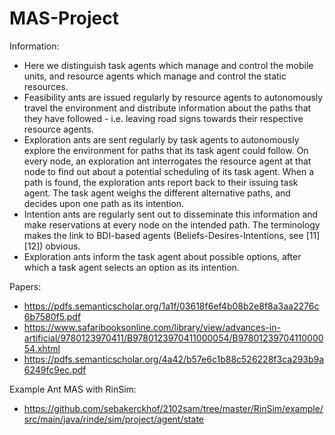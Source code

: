 # MAS-Project
Information:
* Here we distinguish task agents which manage and control the mobile units, and resource agents which manage and control the static resources. 
* Feasibility ants are issued regularly by resource agents to autonomously travel the environment and distribute information about the paths that they have followed - i.e. leaving road signs towards their respective resource agents. 
* Exploration ants are sent regularly by task agents to autonomously explore the environment for paths that its task agent could follow. On every node, an exploration ant interrogates the resource agent at that node to find out about a potential scheduling of its task agent. When a path is found, the exploration ants report back to their issuing task agent. The task agent weighs the different alternative paths, and decides upon one path as its intention. 
* Intention ants are regularly sent out to disseminate this information and make reservations at every node on the intended path. The terminology makes the link to BDI-based agents (Beliefs-Desires-Intentions, see [11][12]) obvious. 
* Exploration ants inform the task agent about possible options, after which a task agent selects an option as its intention.

Papers:
* https://pdfs.semanticscholar.org/1a1f/03618f6ef4b08b2e8f8a3aa2276c6b7580f5.pdf
* https://www.safaribooksonline.com/library/view/advances-in-artificial/9780123970411/B9780123970411000054/B9780123970411000054.xhtml
* https://pdfs.semanticscholar.org/4a42/b57e6c1b88c526228f3ca293b9a6249fc9ec.pdf

Example Ant MAS with RinSim:
* https://github.com/sebakerckhof/2102sam/tree/master/RinSim/example/src/main/java/rinde/sim/project/agent/state
